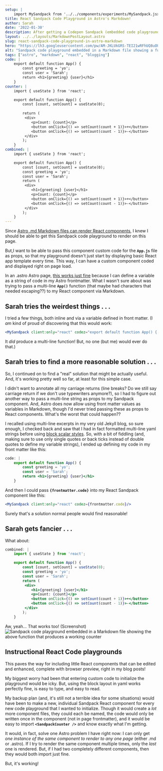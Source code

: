 ```yaml
---
setup: |    
    import MySandpack from '../../components/experiments/MySandpack.jsx'
title: React Sandpack Code Playground in Astro's Markdown!
author: Sarah
date: '2022-01-30'
description: After getting a Codepen Sandpack (embedded code playground) to work in an Astro page as an imported React component, my next task was to get this component rendered to a Markdown page, so it can be used in a blog post.
layout: ../../layouts/MarkdownPostLayout.astro
slug: react-sandpack-code-playground-in-astro-markdown
hero: "https://lh3.googleusercontent.com/pw/AM-JKLUkGRS-TEI21wRFhUQ8uOUEMs1zu2iQT9DJ69C0c-4W2n_4KFE5ZzrGjhZ_3CMiidSd9BmAFjCew3999QnfrTRHB-PrPEMnov5YLzcG1PBrBBMpjQGuuSeSBCwhrNpzry7-2Q47O-LONDbxlyO97TztBA=w250-no?"
alt: "Sandpack code playground embedded in a Markdown file showing a function that uses state, renders variables and produces a working counter"
tags: ["astro", "markdown", "react", "blogging"]
code: |
    export default function App() {
        const greeting = 'yo';
        const user = 'Sarah';
        return <h1>{greeting} {user}</h1>
    }
counter: |
    import { useState } from 'react';

    export default function App() {
        const [count, setCount] = useState(0);
        
        return (
         <div>
            <p>Count: {count}</p>
            <button onClick={() => setCount(count + 1)}>+</button>
            <button onClick={() => setCount(count - 1)}>-</button>
         </div>
        );
    }
combined: |
    import { useState } from 'react';

    export default function App() {
        const [count, setCount] = useState(0);
        const greeting = 'yo';
        const user = 'Sarah';
        return (
         <div>
            <h1>{greeting} {user}</h1>
            <p>Count: {count}</p>
            <button onClick={() => setCount(count + 1)}>+</button>
            <button onClick={() => setCount(count - 1)}>-</button>
         </div>
        );
    }
---
```


<MySandpack client:only="react" codez={frontmatter.code}/>


Since [Astro .md Markdown files can render React components](/posts/components-in-markdown), I knew I should be able to get this Sandpack code playground to render on this page.

But,I want to be able to pass this component custom code for the **`App.js`** file as props, so that my playground doesn't just start by displaying basic React app template every time. This way, I can have a custom component coded and displayed right on page load.

In an .astro Astro page, [this works just fine](/experiments/codesandbox-sandpack) because I can define a variable as a string of code in my Astro frontmatter. What I wasn't sure about was trying to pass a multi-line **`App()`** function (that maybe had characters that needed escaping??) to my React component via Markdown.


## Sarah tries the weirdest things . . . 

I tried a few things, both inline and via a variable defined in front matter. (I *am* kind of proud of discovering that this would work:

```jsx
<MySandpack client:only="react" codez="export default function App() { \n const greeting= 'Hello' \n return <h1>{greeting} World</h1> \n}"/>
```
It *did* produce a multi-line function! But, no one (but me) would ever do that.)

## Sarah tries to find a more reasonable solution . . . 

So, I continued on to find a "real" solution that might be actually useful. And, it's working pretty well so far, at least for this simple case. 

I didn't want to annotate all my carriage returns (line breaks? Do we still say carriage return if we don't use typewriters anymore?), so I had to figure out another way to pass a multi-line string as props to my Sandpack component. And, Astro does now allow using front matter values as variables in Markdown, though I'd never tried passing these as props to React components. What's the worst that could happen??

I recalled using multi-line excerpts in my very old Jekyll blog, so sure enough, I checked back and saw that I had in fact formatted multi-line yaml strings before using [block scalar styles](https://stackoverflow.com/questions/3790454/how-do-i-break-a-string-in-yaml-over-multiple-lines). So, with a bit of fiddling (and, making sure to use only single quotes or back ticks instead of double quotes to define my variable strings), I ended up defining my code in my front matter like this:

```jsx
code: |
    export default function App() {
        const greeting = 'yo';
        const user = 'Sarah';
        return <h1>{greeting} {user}</h1>
    }
```

And then I could pass **`{frontmatter.code}`** into my React Sandpack component like this:

```jsx
<MySandpack client:only="react" codez={frontmatter.code}/>
```

Surely that's a solution normal people would find reasonable!

## Sarah gets fancier . . . 

What about: 

```jsx
combined: |
    import { useState } from 'react';

    export default function App() {
        const [count, setCount] = useState(0);
        const greeting = 'yo';
        const user = 'Sarah';
        return (
         <div>
            <h1>{greeting} {user}</h1>
            <p>Count: {count}</p>
            <button onClick={() => setCount(count + 1)}>+</button>
            <button onClick={() => setCount(count - 1)}>-</button>
         </div>
        );
    }
```

Aw, yeah... That works too! (Screenshot)
![Sandpack code playground embedded in a Markdown file showing the above function that produces a working counter](https://lh3.googleusercontent.com/pw/AM-JKLUkGRS-TEI21wRFhUQ8uOUEMs1zu2iQT9DJ69C0c-4W2n_4KFE5ZzrGjhZ_3CMiidSd9BmAFjCew3999QnfrTRHB-PrPEMnov5YLzcG1PBrBBMpjQGuuSeSBCwhrNpzry7-2Q47O-LONDbxlyO97TztBA=w1486-h701-no?)

## Instructional React Code playgrounds

This paves the way for including little React components that can be edited and enhanced, complete with browser preview, right in my blog posts! 

My biggest worry had been that entering custom code to initialize the playground would be icky. But, using the block layout in yaml works perfectly fine, is easy to type, and easy to read.

My backup plan (and, it's still not a terrible idea for some situations) would have been to make a new, individual Sandpack React component for every new code playground that I wanted to initialize. Though it would create a *lot* more component files, they could each be named, the code would only be written once in the component (not in page frontmatter), and it would be easy to import **`<SandpackCounter />`** and know exactly what I'm getting.

It would, in fact, solve one Astro problem I have right now: I can only get *one instance of the same component to render to any one page* (either .md or .astro). If I try to render the same component multiple times, only the *last* one is rendered. But, if I had two completely different components, then they would both import just fine.

But, it's working!